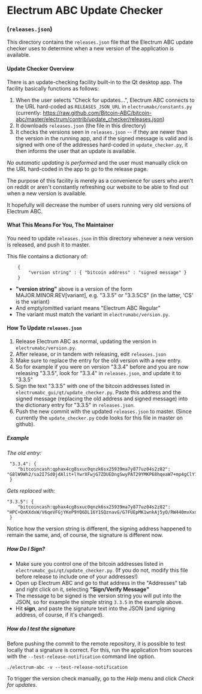 # Electrum ABC Update Checker
### (`releases.json`)

This directory contains the `releases.json` file that the Electrum ABC update checker uses to determine when a new version of the application is available.

#### Update Checker Overview
There is an update-checking facility built-in to the Qt desktop app. The facility basically functions as follows:

1. When the user selects "Check for updates...", Electrum ABC connects to the URL hard-coded as `RELEASES_JSON_URL`
   in `electrumabc/constants.py` (currently: https://raw.github.com/Bitcoin-ABC/bitcoin-abc/master/electrum/contrib/update_checker/releases.json)
2. It downloads `releases.json` (the file in this directory)
3. It checks the versions seen in `releases.json` -- if they are newer than the version in the running app, and if the signed message is valid and is signed with one of the addresses hard-coded in `update_checker.py`, it then informs the user that an update is available.

*No automatic updating is performed* and the user must manually click on the URL hard-coded in the app to go to the release page.

The purpose of this facility is merely as a convenience for users who aren't on reddit or aren't constantly refreshing our website to be able to find out when a new version is available.

It hopefully will decrease the number of users running very old versions of Electrum ABC.

#### What This Means For You, The Maintainer
You need to update `releases.json` in this directory whenever a new version is released, and push it to master.

This file contains a dictionary of:
```
    {
        "version string" : { "bitcoin address" : "signed message" }
    }
```
- **"version string"** above is a version of the form MAJOR.MINOR.REV[variant], e.g. "3.3.5" or "3.3.5CS" (in the latter, 'CS' is the variant)
- And empty/omitted variant means "Electrum ABC Regular"
- The variant must match the variant in `electrumabc/version.py`.


#### How To Update `releases.json`

  1. Release Electrum ABC as normal, updating the version in `electrumabc/version.py`.
  2. After release, or in tandem with releasing, edit `releases.json`
  3. Make sure to replace the entry for the old version with a new entry.
  4. So for example if you were on version "3.3.4" before and you are now releasing "3.3.5", look for "3.3.4" in `releases.json`, and update it to "3.3.5"
  5. Sign the text "3.3.5" with one of the bitcoin addresses listed in `electrumabc_gui/qt/update_checker.py`.  Paste this address and the signed message (replacing the old address and signed message) into the dictionary entry for "3.3.5" in `releases.json`.
  6. Push the new commit with the updated `releases.json` to master. (Since currently the `update_checker.py` code looks for this file in master on github).

##### Example
*The old entry:*

     "3.3.4": {
     	"bitcoincash:qphax4cg8sxuc0qnzk6sx25939ma7y877uz04s2z82": "G8lW9Wh2/sa2I7Sd0jdAlit+lYwrXFwjG7ZDUEDngSwyPAT29YMKP68hqeaW7+mp4gClY1+qPIAQsFqzPtoMbTw="
     }

*Gets replaced with:*

    "3.3.5": {
     	"bitcoincash:qphax4cg8sxuc0qnzk6sx25939ma7y877uz04s2z82": "HPC+QnKXdxW/V6qeVFGjYKeP9YQ6DL16Y1SQznavG/G7FUEpMK1wnkAj5yO/RW440mvXxds1PpS35RaEMtvbgJw="
     }

Notice how the version string is different, the signing address happened to remain the same, and, of course, the signature is different now.

##### How Do I Sign?

- Make sure you control one of the bitcoin addresses listed in `electrumabc_gui/qt/update_checker.py`.  (If you do not, modify this file before release to include one of your addresses!)
-  Open up Electrum ABC and go to that address in the "Addresses" tab and right click on it, selecting **"Sign/Verify Message"**
-  The message to be signed is the version string you will put into the JSON, so for example the simple string `3.3.5` in the example above.
-  Hit **sign**, and paste the signature text into the JSON (and signing address, of course, if it's changed).

##### How do I test the signature

Before pushing the commit to the remote repository, it is possible to test locally that a signature is correct.
For this, run the application from sources with the `--test-release-notification` command line option.

```
./electrum-abc -v --test-release-notification
```

To trigger the version check manually, go to the *Help* menu and click *Check for updates*.
